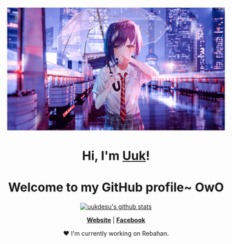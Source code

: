<p align="center">
  <a href="#"><img src="banner.png" alt="Uuk Banner"></a>
</p>

<h1 align="center">Hi, I'm <a href="#">Uuk</a>!</h1>
<h1 align="center">Welcome to my GitHub profile~ OwO</h1>

<p align="center">
  <a href="https://github.com/uukdesu"><img src="https://github-readme-stats.vercel.app/api?username=uukina&hide_border=true&show_icons=true" alt="uukdesu's github stats"></a>
</p>

<p align="center">
  <strong><a href="https://www.aizunime.xyz">Website</a></strong> |
  <strong><a href="https://facebook.com/uuk.arif">Facebook</a></strong>
</p>

<p align="center">❤ I'm currently working on Rebahan.</p>

<!--
**uukdesu/uukdesu** is a ✨ _special_ ✨ repository because its `README.md` (this file) appears on your GitHub profile.

Here are some ideas to get you started:

- 🔭 I’m currently working on ...
- 🌱 I’m currently learning ...
- 👯 I’m looking to collaborate on ...
- 🤔 I’m looking for help with ...
- 💬 Ask me about ...
- 📫 How to reach me: ...
- 😄 Pronouns: ...
- ⚡ Fun fact: ...
-->
